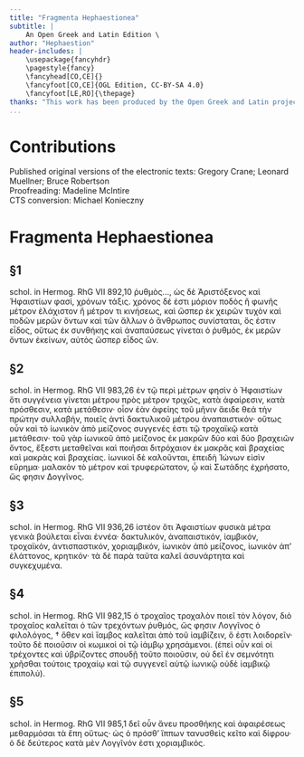 ```yaml
---
title: "Fragmenta Hephaestionea"
subtitle: |
	An Open Greek and Latin Edition \ 
author: "Hephaestion"
header-includes: | 
	\usepackage{fancyhdr}
	\pagestyle{fancy}
	\fancyhead[CO,CE]{}
	\fancyfoot[CO,CE]{OGL Edition, CC-BY-SA 4.0}
	\fancyfoot[LE,RO]{\thepage}
thanks: "This work has been produced by the Open Greek and Latin project through the help of volunteers. See contributions for details."
...
```


# Contributions  

Published original versions of the electronic texts: Gregory Crane; Leonard Muellner; Bruce Robertson  
 Proofreading: Madeline McIntire  
 CTS conversion: Michael Konieczny  

# Fragmenta Hephaestionea  

## §1  

<p><pb facs="hephaestionisenc00hephuoft_0110"/>schol. in Hermog. RhG VII 892,10 ῥυθμὸς...,
						ὡς δὲ Ἀριστόξενος καὶ Ἡφαιστίων φασί, χρόνων τάξις. χρόνος δέ ἐστι μόριον ποδὸς ἢ φωνῆς
						μέτρον ἐλάχιστον ἢ μέτρον τι κινήσεως, καὶ ὥσπερ ἐκ χειρῶν τυχὸν καὶ ποδῶν μερῶν ὄντων
						καὶ τῶν ἄλλων ὁ ἄνθρωπος συνίσταται, ὅς ἐστιν εἶδος, οὕτως ἐκ συνθήκης καὶ <pb
							facs="hephaestionisenc00hephuoft_0111"/>ἀναπαύσεως γίνεται ὁ ῥυθμός, ἐκ μερῶν ὄντων
						ἐκείνων, αὐτὸς ὥσπερ εἶδος ὥν. </p>  

## §2  

<p>schol. in Hermog. RhG VII 983,26 ἐν τῷ περὶ μέτρων φησὶν ὁ Ἡφαιστίων ὅτι συγγένεια
						γίνεται μέτρου πρὸς μέτρον τριχῶς, κατὰ ἀφαίρεσιν, κατὰ πρόσθεσιν, <add>κατὰ
							μετάθεσιν</add>· οἷον ἐὰν ἀφείης τοῦ <quote rend="blockquote"><lb/>μῆνιν ἄειδε θεά
						</quote><lb/>τὴν πρώτην συλλαβήν, ποιεῖς ἀντὶ δακτυλικοῦ μέτρου ἀναπαιστικόν· οὕτως οὖν
						καὶ τὸ ἰωνικὸν ἀπὸ μείζονος συγγενές ἐστι τῷ τροχαϊκῷ κατὰ μετάθεσιν· τοῦ γὰρ ἰωνικοῦ
						ἀπὸ μείζονος ἐκ μακρῶν δύο καὶ δύο βραχειῶν ὄντος, ἔξεστι μεταθεῖναι καὶ ποιῆσαι
						διτρόχαιον ἐκ μακρᾶς καὶ βραχείας καὶ μακρὰς καὶ βραχείας. ἰωνικοὶ δὲ καλοῦνται, ἐπειδὴ
						Ἰώνων εἰσὶν εὕρημα· μαλακὸν τὸ μέτρον καὶ τρυφερώτατον, ᾧ καὶ Σωτάδης ἐχρήσατο, ὥς φησιν
						Δογγῖνος. </p>  

## §3  

<p>schol. in Hermog. RhG VII 936,26 ἰστέον ὅτι Ἀφαιστίων φυσικὰ μέτρα γενικὰ βούλεται
						εἶναι ἐννέα· δακτυλικόν, ἀναπαιστικόν, ἰαμβικόν, τροχαϊκόν, ἀντισπαστικόν, χοριαμβικόν,
						ἰωνικὸν ἀπὸ μείζονος, ἰωνικὸν <pb facs="hephaestionisenc00hephuoft_0112"/>ἀπʼ ἐλάττονος,
						κρητικόν· τὰ δὲ παρὰ ταῦτα καλεῖ ἀσυνάρτητα καὶ συγκεχυμένα. </p>  

## §4  

<p>schol. in Hermog. RhG VII 982,15 ὁ τροχαῖος τροχαλὸν ποιεῖ τὸν λόγον, διὸ τροχαῖος
						καλεῖται ὁ τῶν τρεχόντων ῥυθμός, ὥς φησιν Λογγῖνος ὁ φιλολόγος, † ὅθεν καὶ ἴαμβος
						καλεῖται ἀπὸ τοῦ ἰαμβίζειν, ὅ ἐστι λοιδορεῖν· τοῦτο δὲ ποιοῦσιν οἱ κωμικοὶ οἱ τῷ ἰάμβῳ
						χρησάμενοι. (ἐπεὶ οὖν καὶ οἱ τρέχοντες καὶ ὑβρίζοντες σπουδῇ τοῦτο ποιοῦσιν, οὐ δεῖ ἐν
						σεμνότητι χρῆσθαι τούτοις τροχαίῳ καὶ τῷ συγγενεῖ αὐτῷ ἰωνικῷ οὐδὲ ἰαμβικῷ ἐπιπολύ).
					</p>  

## §5  

<p>schol. in Hermog. RhG VII 985,1 δεῖ οὖν ἄνευ προσθήκης καὶ ἀφαιρέσεως μεθαρμόσαι τὰ ἔπη
						οὕτως· <lb/>ὡς ὁ πρόσθʼ ἵππων τανυσθεὶς κεῖτο καὶ δίφρου· <lb/>ὁ δὲ δεύτερος κατὰ μὲν
						Λογγῖνόν ἐστι χοριαμβικός. </p>  


